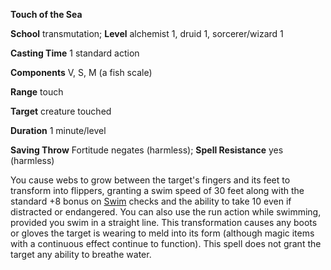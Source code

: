  **Touch of the Sea**

**School** transmutation; **Level** alchemist 1, druid 1, sorcerer/wizard 1

**Casting Time** 1 standard action

**Components** V, S, M (a fish scale)

**Range** touch

**Target** creature touched

**Duration** 1 minute/level

**Saving Throw** Fortitude negates (harmless); **Spell Resistance** yes (harmless)

You cause webs to grow between the target's fingers and its feet to transform into flippers, granting a swim speed of 30 feet along with the standard +8 bonus on [Swim](../../skills/swim.md#_swim) checks and the ability to take 10 even if distracted or endangered. You can also use the run action while swimming, provided you swim in a straight line. This transformation causes any boots or gloves the target is wearing to meld into its form (although magic items with a continuous effect continue to function). This spell does not grant the target any ability to breathe water.

